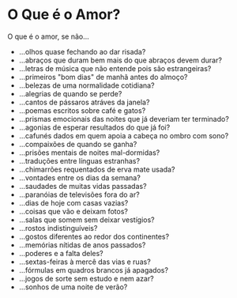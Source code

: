 <!-- pt :: O Que é o Amor? :: 2024-10-16 22:05:08 -->

# O Que é o Amor?

O que é o amor, se não...

- ...olhos quase fechando ao dar risada?
- ...abraços que duram bem mais do que abraços devem durar?
- ...letras de música que não entende pois são estrangeiras?
- ...primeiros "bom dias" de manhã antes do almoço?
- ...belezas de uma normalidade cotidiana?
- ...alegrias de quando se perde?
- ...cantos de pássaros atráves da janela?
- ...poemas escritos sobre café e gatos?
- ...prismas emocionais das noites que já deveriam ter terminado?
- ...agonias de esperar resultados do que já foi?
- ...cafunés dados em quem apoia a cabeça no ombro com sono?
- ...compaixões de quando se ganha?
- ...prisões mentais de noites mal-dormidas?
- ...traduções entre línguas estranhas?
- ...chimarrões requentados de erva mate usada?
- ...vontades entre os dias da semana?
- ...saudades de muitas vidas passadas?
- ...paranóias de televisões fora do ar?
- ...dias de hoje com casas vazias?
- ...coisas que vão e deixam fotos?
- ...salas que somem sem deixar vestígios?
- ...rostos indistinguíveis?
- ...gostos diferentes ao redor dos continentes?
- ...memórias nítidas de anos passados?
- ...poderes e a falta deles?
- ...sextas-feiras à mercê das vias e ruas?
- ...fórmulas em quadros brancos já apagados?
- ...jogos de sorte sem estudo e nem azar?
- ...sonhos de uma noite de verão?
